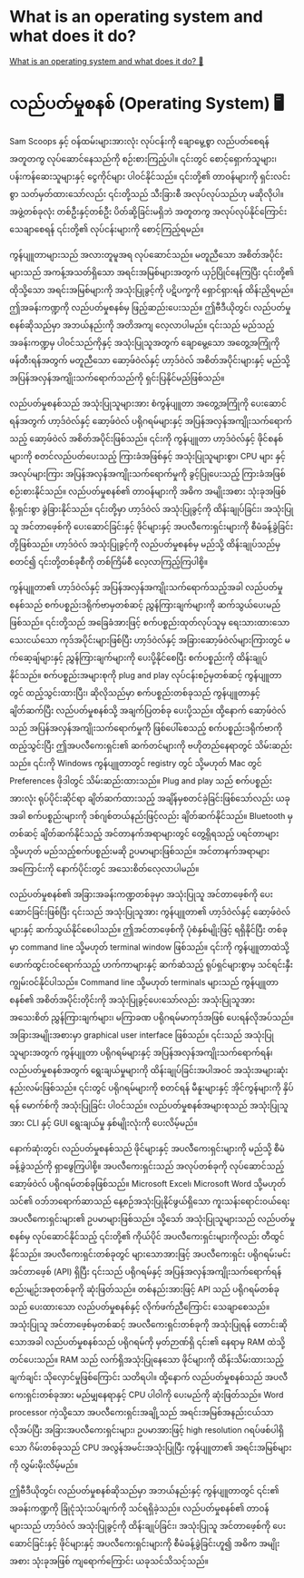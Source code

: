 # What is an operating system and what does it do?

[What is an operating system and what does it do? 🔗](https://www.coursera.org/learn/introduction-to-computers-and-operating-systems-and-security/lecture/NEepj/what-is-an-operating-system-and-what-does-it-do)

# လည်ပတ်မှုစနစ် (Operating System) 🖥️

Sam Scoops နှင့် ဝန်ထမ်းများအားလုံး လုပ်ငန်းကို ချောမွေ့စွာ လည်ပတ်စေရန် အတူတကွ လုပ်ဆောင်နေသည်ကို စဉ်းစားကြည့်ပါ။ ၎င်းတွင် စောင့်ရှောက်သူများ၊ ပန်းကန်ဆေးသူများနှင့် ငွေကိုင်များ ပါဝင်နိုင်သည်။ ၎င်းတို့၏ တာဝန်များကို ရှင်းလင်းစွာ သတ်မှတ်ထားသော်လည်း ၎င်းတို့သည် သီးခြားစီ အလုပ်လုပ်သည်ဟု မဆိုလိုပါ။ အဖွဲ့တစ်ခုလုံး တစ်ဦးနှင့်တစ်ဦး ပိတ်ဆို့ခြင်းမရှိဘဲ အတူတကွ အလုပ်လုပ်နိုင်ကြောင်း သေချာစေရန် ၎င်းတို့၏ လုပ်ငန်းများကို စောင့်ကြည့်ရမည်။

ကွန်ပျူတာများသည် အလားတူမူအရ လုပ်ဆောင်သည်။ မတူညီသော အစိတ်အပိုင်းများသည် အကန့်အသတ်ရှိသော အရင်းအမြစ်များအတွက် ယှဉ်ပြိုင်နေကြပြီး ၎င်းတို့၏ ထိုသို့သော အရင်းအမြစ်များကို အသုံးပြုခွင့်ကို ပဋိပက္ခကို ရှောင်ရှားရန် ထိန်းညှိရမည်။ ဤအခန်းကဏ္ဍကို လည်ပတ်မှုစနစ်မှ ဖြည့်ဆည်းပေးသည်။ ဤဗီဒီယိုတွင်၊ လည်ပတ်မှုစနစ်ဆိုသည်မှာ အဘယ်နည်းကို အတိအကျ လေ့လာပါမည်။ ၎င်းသည် မည်သည့်အခန်းကဏ္ဍမှ ပါဝင်သည်ကိုနှင့် အသုံးပြုသူအတွက် ချောမွေ့သော အတွေ့အကြုံကို ဖန်တီးရန်အတွက် မတူညီသော ဆော့ဖ်ဝဲလ်နှင့် ဟာ့ဒ်ဝဲလ် အစိတ်အပိုင်းများနှင့် မည်သို့ အပြန်အလှန်အကျိုးသက်ရောက်သည်ကို ရှင်းပြနိုင်မည်ဖြစ်သည်။

လည်ပတ်မှုစနစ်သည် အသုံးပြုသူများအား စံကွန်ပျူတာ အတွေ့အကြုံကို ပေးဆောင်ရန်အတွက် ဟာ့ဒ်ဝဲလ်နှင့် ဆော့ဖ်ဝဲလ် ပရိုဂရမ်များနှင့် အပြန်အလှန်အကျိုးသက်ရောက်သည့် ဆော့ဖ်ဝဲလ် အစိတ်အပိုင်းဖြစ်သည်။ ၎င်းကို ကွန်ပျူတာ ဟာ့ဒ်ဝဲလ်နှင့် ဖိုင်စနစ်များကို စတင်လည်ပတ်ပေးသည့် ကြားခံအဖြစ်နှင့် အသုံးပြုသူများစွာ၊ CPU များ နှင့် အလုပ်များကြား အပြန်အလှန်အကျိုးသက်ရောက်မှုကို ခွင့်ပြုပေးသည့် ကြားခံအဖြစ် စဉ်းစားနိုင်သည်။ လည်ပတ်မှုစနစ်၏ တာဝန်များကို အဓိက အမျိုးအစား သုံးခုအဖြစ် ရိုးရှင်းစွာ ခွဲခြားနိုင်သည်။ ၎င်းတို့မှာ ဟာ့ဒ်ဝဲလ် အသုံးပြုခွင့်ကို ထိန်းချုပ်ခြင်း၊ အသုံးပြုသူ အင်တာဖေ့စ်ကို ပေးဆောင်ခြင်းနှင့် ဖိုင်များနှင့် အပလီကေးရှင်းများကို စီမံခန့်ခွဲခြင်းတို့ဖြစ်သည်။ ဟာ့ဒ်ဝဲလ် အသုံးပြုခွင့်ကို လည်ပတ်မှုစနစ်မှ မည်သို့ ထိန်းချုပ်သည်မှ စတင်၍ ၎င်းတို့တစ်ခုစီကို တစ်ကြိမ်စီ လေ့လာကြည့်ကြပါစို့။

ကွန်ပျူတာ၏ ဟာ့ဒ်ဝဲလ်နှင့် အပြန်အလှန်အကျိုးသက်ရောက်သည့်အခါ လည်ပတ်မှုစနစ်သည် စက်ပစ္စည်းဒရိုက်ဗာမှတစ်ဆင့် ညွှန်ကြားချက်များကို ဆက်သွယ်ပေးမည်ဖြစ်သည်။ ၎င်းတို့သည် အခြေခံအားဖြင့် စက်ပစ္စည်းထုတ်လုပ်သူမှ ရေးသားထားသော သေးငယ်သော ကုဒ်အပိုင်းများဖြစ်ပြီး ဟာ့ဒ်ဝဲလ်နှင့် အခြားဆော့ဖ်ဝဲလ်များကြားတွင် မက်ဆေ့ချ်များနှင့် ညွှန်ကြားချက်များကို ပေးပို့နိုင်စေပြီး စက်ပစ္စည်းကို ထိန်းချုပ်နိုင်သည်။ စက်ပစ္စည်းအများစုကို plug and play လုပ်ငန်းစဉ်မှတစ်ဆင့် ကွန်ပျူတာတွင် ထည့်သွင်းထားပြီး၊ ဆိုလိုသည်မှာ စက်ပစ္စည်းတစ်ခုသည် ကွန်ပျူတာနှင့် ချိတ်ဆက်ပြီး လည်ပတ်မှုစနစ်သို့ အချက်ပြတစ်ခု ပေးပို့သည်။ ထို့နောက် ဆော့ဖ်ဝဲလ်သည် အပြန်အလှန်အကျိုးသက်ရောက်မှုကို ဖြစ်ပေါ်စေသည့် စက်ပစ္စည်းဒရိုက်ဗာကို ထည့်သွင်းပြီး ဤအပလီကေးရှင်း၏ ဆက်တင်များကို ဗဟိုတည်နေရာတွင် သိမ်းဆည်းသည်။ ၎င်းကို Windows ကွန်ပျူတာတွင် registry တွင် သို့မဟုတ် Mac တွင် Preferences ဖိုဒါတွင် သိမ်းဆည်းထားသည်။ Plug and play သည် စက်ပစ္စည်းအားလုံး ရုပ်ပိုင်းဆိုင်ရာ ချိတ်ဆက်ထားသည့် အချိန်မှစတင်ခဲ့ခြင်းဖြစ်သော်လည်း ယခုအခါ စက်ပစ္စည်းများကို ဒစ်ဂျစ်တယ်နည်းဖြင့်လည်း ချိတ်ဆက်နိုင်သည်။ Bluetooth မှတစ်ဆင့် ချိတ်ဆက်နိုင်သည့် အင်တာနက်အရာများတွင် တွေ့ရှိရသည့် ပရင်တာများ သို့မဟုတ် မည်သည့်စက်ပစ္စည်းမဆို ဥပမာများဖြစ်သည်။ အင်တာနက်အရာများအကြောင်းကို နောက်ပိုင်းတွင် အသေးစိတ်လေ့လာပါမည်။

လည်ပတ်မှုစနစ်၏ အခြားအခန်းကဏ္ဍတစ်ခုမှာ အသုံးပြုသူ အင်တာဖေ့စ်ကို ပေးဆောင်ခြင်းဖြစ်ပြီး ၎င်းသည် အသုံးပြုသူအား ကွန်ပျူတာ၏ ဟာ့ဒ်ဝဲလ်နှင့် ဆော့ဖ်ဝဲလ်များနှင့် ဆက်သွယ်နိုင်စေပါသည်။ ဤအင်တာဖေ့စ်ကို ပုံစံနှစ်မျိုးဖြင့် ရရှိနိုင်ပြီး တစ်ခုမှာ command line သို့မဟုတ် terminal window ဖြစ်သည်။ ၎င်းကို ကွန်ပျူတာထဲသို့ ဖောက်ထွင်းဝင်ရောက်သည့် ဟက်ကာများနှင့် ဆက်ဆံသည့် ရုပ်ရှင်များစွာမှ သင်ရင်းနှီးကျွမ်းဝင်နိုင်ပါသည်။ Command line သို့မဟုတ် terminals များသည် ကွန်ပျူတာစနစ်၏ အစိတ်အပိုင်းတိုင်းကို အသုံးပြုခွင့်ပေးသော်လည်း အသုံးပြုသူအား အသေးစိတ် ညွှန်ကြားချက်များ၊ မကြာခဏ ပရိုဂရမ်မာကုဒ်အဖြစ် ပေးရန်လိုအပ်သည်။ အခြားအမျိုးအစားမှာ graphical user interface ဖြစ်သည်။ ၎င်းသည် အသုံးပြုသူများအတွက် ကွန်ပျူတာ ပရိုဂရမ်များနှင့် အပြန်အလှန်အကျိုးသက်ရောက်ရန်၊ လည်ပတ်မှုစနစ်အတွက် ရွေးချယ်မှုများကို ထိန်းချုပ်ခြင်းအပါအဝင် အသုံးအများဆုံးနည်းလမ်းဖြစ်သည်။ ၎င်းတွင် ပရိုဂရမ်များကို စတင်ရန် မီနူးများနှင့် အိုင်ကွန်များကို နှိပ်ရန် မောက်စ်ကို အသုံးပြုခြင်း ပါဝင်သည်။ လည်ပတ်မှုစနစ်အများစုသည် အသုံးပြုသူအား CLI နှင့် GUI ရွေးချယ်မှု နှစ်မျိုးလုံးကို ပေးလိမ့်မည်။

နောက်ဆုံးတွင်၊ လည်ပတ်မှုစနစ်သည် ဖိုင်များနှင့် အပလီကေးရှင်းများကို မည်သို့ စီမံခန့်ခွဲသည်ကို ရှာဖွေကြပါစို့။ အပလီကေးရှင်းသည် အလုပ်တစ်ခုကို လုပ်ဆောင်သည့် ဆော့ဖ်ဝဲလ် ပရိုဂရမ်တစ်ခုဖြစ်သည်။ Microsoft Excel၊ Microsoft Word သို့မဟုတ် သင်၏ ဝဘ်ဘရောက်ဆာသည် နေ့စဉ်အသုံးပြုနိုင်ဖွယ်ရှိသော ကူးသန်းရောင်းဝယ်ရေး အပလီကေးရှင်းများ၏ ဥပမာများဖြစ်သည်။ သို့သော် အသုံးပြုသူများသည် လည်ပတ်မှုစနစ်မှ လုပ်ဆောင်နိုင်သည့် ၎င်းတို့၏ ကိုယ်ပိုင် အပလီကေးရှင်းများကိုလည်း တီထွင်နိုင်သည်။ အပလီကေးရှင်းတစ်ခုတွင် များသောအားဖြင့် အပလီကေးရှင်း ပရိုဂရမ်းမင်း အင်တာဖေ့စ် (API) ရှိပြီး ၎င်းသည် ပရိုဂရမ်နှင့် အပြန်အလှန်အကျိုးသက်ရောက်ရန် စည်းမျဉ်းအစုတစ်ခုကို ဆုံးဖြတ်သည်။ တစ်နည်းအားဖြင့် API သည် ပရိုဂရမ်တစ်ခုသည် ပေးထားသော လည်ပတ်မှုစနစ်နှင့် လိုက်ဖက်ညီကြောင်း သေချာစေသည်။ အသုံးပြုသူ အင်တာဖေ့စ်မှတစ်ဆင့် အပလီကေးရှင်းတစ်ခုကို အသုံးပြုရန် တောင်းဆိုသောအခါ လည်ပတ်မှုစနစ်သည် ပရိုဂရမ်ကို မှတ်ဉာဏ်ရှိ ၎င်း၏ နေရာမှ RAM ထဲသို့ တင်ပေးသည်။ RAM သည် လက်ရှိအသုံးပြုနေသော ဖိုင်များကို ထိန်းသိမ်းထားသည့် ချက်ချင်း သိုလှောင်မှုဖြစ်ကြောင်း သတိရပါ။ ထို့နောက် လည်ပတ်မှုစနစ်သည် အပလီကေးရှင်းတစ်ခုအား မည်မျှနေရာနှင့် CPU ပါဝါကို ပေးမည်ကို ဆုံးဖြတ်သည်။ Word processor ကဲ့သို့သော အပလီကေးရှင်းအချို့သည် အရင်းအမြစ်အနည်းငယ်သာ လိုအပ်ပြီး အခြားအပလီကေးရှင်းများ၊ ဥပမာအားဖြင့် high resolution ဂရပ်ဖစ်ပါရှိသော ဂိမ်းတစ်ခုသည် CPU အလွန်အမင်းအသုံးပြုပြီး ကွန်ပျူတာ၏ အရင်းအမြစ်များကို လွှမ်းမိုးလိမ့်မည်။

ဤဗီဒီယိုတွင်၊ လည်ပတ်မှုစနစ်ဆိုသည်မှာ အဘယ်နည်းနှင့် ကွန်ပျူတာတွင် ၎င်း၏ အခန်းကဏ္ဍကို ခြုံငုံသုံးသပ်ချက်ကို သင်ရရှိခဲ့သည်။ လည်ပတ်မှုစနစ်၏ တာဝန်များသည် ဟာ့ဒ်ဝဲလ် အသုံးပြုခွင့်ကို ထိန်းချုပ်ခြင်း၊ အသုံးပြုသူ အင်တာဖေ့စ်ကို ပေးဆောင်ခြင်းနှင့် ဖိုင်များနှင့် အပလီကေးရှင်းများကို စီမံခန့်ခွဲခြင်းဟူ၍ အဓိက အမျိုးအစား သုံးခုအဖြစ် ကျရောက်ကြောင်း ယခုသင်သိသင့်သည်။
